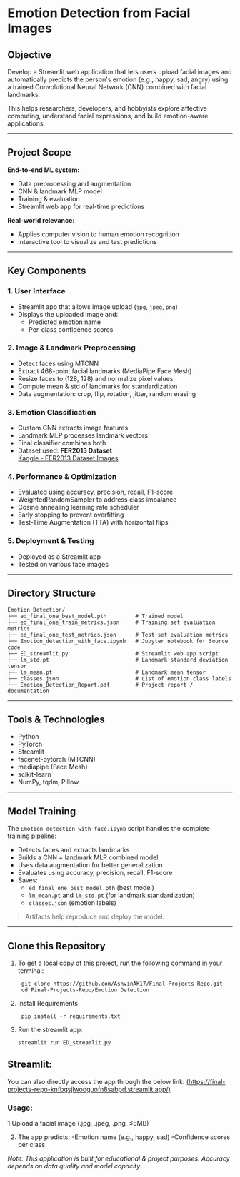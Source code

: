 # Emotion Detection from Facial Images

## Objective
Develop a Streamlit web application that lets users upload facial images and automatically predicts the person's emotion (e.g., happy, sad, angry) using a trained Convolutional Neural Network (CNN) 
combined with facial landmarks.

This helps researchers, developers, and hobbyists explore affective computing, understand facial expressions, and build emotion-aware applications.

---

## Project Scope
**End-to-end ML system:**
- Data preprocessing and augmentation
- CNN & landmark MLP model
- Training & evaluation
- Streamlit web app for real-time predictions

**Real-world relevance:**
- Applies computer vision to human emotion recognition
- Interactive tool to visualize and test predictions

---

## Key Components

### 1. User Interface
- Streamlit app that allows image upload (`jpg`, `jpeg`, `png`)
- Displays the uploaded image and:
  - Predicted emotion name
  - Per-class confidence scores

### 2. Image & Landmark Preprocessing
- Detect faces using MTCNN
- Extract 468-point facial landmarks (MediaPipe Face Mesh)
- Resize faces to (128, 128) and normalize pixel values
- Compute mean & std of landmarks for standardization
- Data augmentation: crop, flip, rotation, jitter, random erasing

### 3. Emotion Classification
- Custom CNN extracts image features
- Landmark MLP processes landmark vectors
- Final classifier combines both
- Dataset used: **FER2013 Dataset**  
  [Kaggle - FER2013 Dataset Images](https://www.kaggle.com/datasets/damnithurts/fer2013-dataset-images)

### 4. Performance & Optimization
- Evaluated using accuracy, precision, recall, F1-score
- WeightedRandomSampler to address class imbalance
- Cosine annealing learning rate scheduler
- Early stopping to prevent overfitting
- Test-Time Augmentation (TTA) with horizontal flips

### 5. Deployment & Testing
- Deployed as a Streamlit app
- Tested on various face images

---

## Directory Structure
```
Emotion Detection/
├── ed_final_one_best_model.pth         # Trained model 
├── ed_final_one_train_metrics.json     # Training set evaluation metrics
├── ed_final_one_test_metrics.json      # Test set evaluation metrics
├── Emotion_detection_with_face.ipynb   # Jupyter notebook for Source code
├── ED_streamlit.py                     # Streamlit web app script
├── lm_std.pt                           # Landmark standard deviation tensor
├── lm_mean.pt                          # Landmark mean tensor
├── classes.json                        # List of emotion class labels
└── Emotion_Detection_Report.pdf        # Project report / documentation
```
---

## Tools & Technologies
- Python
- PyTorch
- Streamlit
- facenet-pytorch (MTCNN)
- mediapipe (Face Mesh)
- scikit-learn
- NumPy, tqdm, Pillow

---

## Model Training
The `Emotion_detection_with_face.ipynb` script handles the complete training pipeline:
- Detects faces and extracts landmarks
- Builds a CNN + landmark MLP combined model
- Uses data augmentation for better generalization
- Evaluates using accuracy, precision, recall, F1-score
- Saves:
  - `ed_final_one_best_model.pth` (best model)
  - `lm_mean.pt` and `lm_std.pt` (for landmark standardization)
  - `classes.json` (emotion labels)

> Artifacts help reproduce and deploy the model.

---

## Clone this Repository
1. To get a local copy of this project, run the following command in your terminal:
    
        git clone https://github.com/AshvinAK17/Final-Projects-Repo.git
        cd Final-Projects-Repo/Emotion Detection

2. Install Requirements
   
        pip install -r requirements.txt

3. Run the streamlit app:

       streamlit run ED_streamlit.py

## Streamlit:

You can also directly access the app through the below link: [(https://final-projects-repo-knfbgsjlwooguofn8sabpd.streamlit.app/)](https://final-projects-repo-knfbgsjlwooguofn8sabpd.streamlit.app/)

### Usage:

1.Upload a facial image (.jpg, .jpeg, .png, ≤5MB)

2. The app predicts:
  -Emotion name (e.g., happy, sad)
  -Confidence scores per class

*Note: This application is built for educational & project purposes.
Accuracy depends on data quality and model capacity.*
